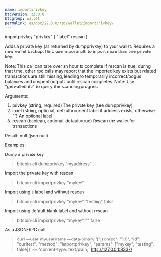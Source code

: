 ```yaml
---
name: importprivkey
btcversion: 22.0.0
btcgroup: wallet
permalink: en/doc/22.0.0/rpc/wallet/importprivkey/
---
```


importprivkey "privkey" ( "label" rescan )

Adds a private key (as returned by dumpprivkey) to your wallet. Requires a new wallet backup.
Hint: use importmulti to import more than one private key.

Note: This call can take over an hour to complete if rescan is true, during that time, other rpc calls
may report that the imported key exists but related transactions are still missing, leading to temporarily incorrect/bogus balances and unspent outputs until rescan completes.
Note: Use "getwalletinfo" to query the scanning progress.

Arguments:
1. privkey    (string, required) The private key (see dumpprivkey)
2. label      (string, optional, default=current label if address exists, otherwise "") An optional label
3. rescan     (boolean, optional, default=true) Rescan the wallet for transactions

Result:
null    (json null)

Examples:

Dump a private key
> bitcoin-cli dumpprivkey "myaddress"

Import the private key with rescan
> bitcoin-cli importprivkey "mykey"

Import using a label and without rescan
> bitcoin-cli importprivkey "mykey" "testing" false

Import using default blank label and without rescan
> bitcoin-cli importprivkey "mykey" "" false

As a JSON-RPC call
> curl --user myusername --data-binary '{"jsonrpc": "1.0", "id": "curltest", "method": "importprivkey", "params": ["mykey", "testing", false]}' -H 'content-type: text/plain;' http://127.0.0.1:8332/


